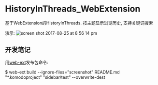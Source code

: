 # HistoryInThreads_WebExtension
基于WebExtension的HistoryInThreads. 按主题显示浏览历史, 支持关键词搜索

演示:
![screen shot 2017-08-25 at 8 56 14 pm](https://user-images.githubusercontent.com/392497/29738482-31530328-89d8-11e7-9718-5877ed7cb986.png)

## 开发笔记
用[web-ext](https://github.com/mozilla/web-ext)发布包命令:

$ web-ext build --ignore-files="screenshot" README.md "*.komodoproject" "sidebar/test" --overwrite-dest
